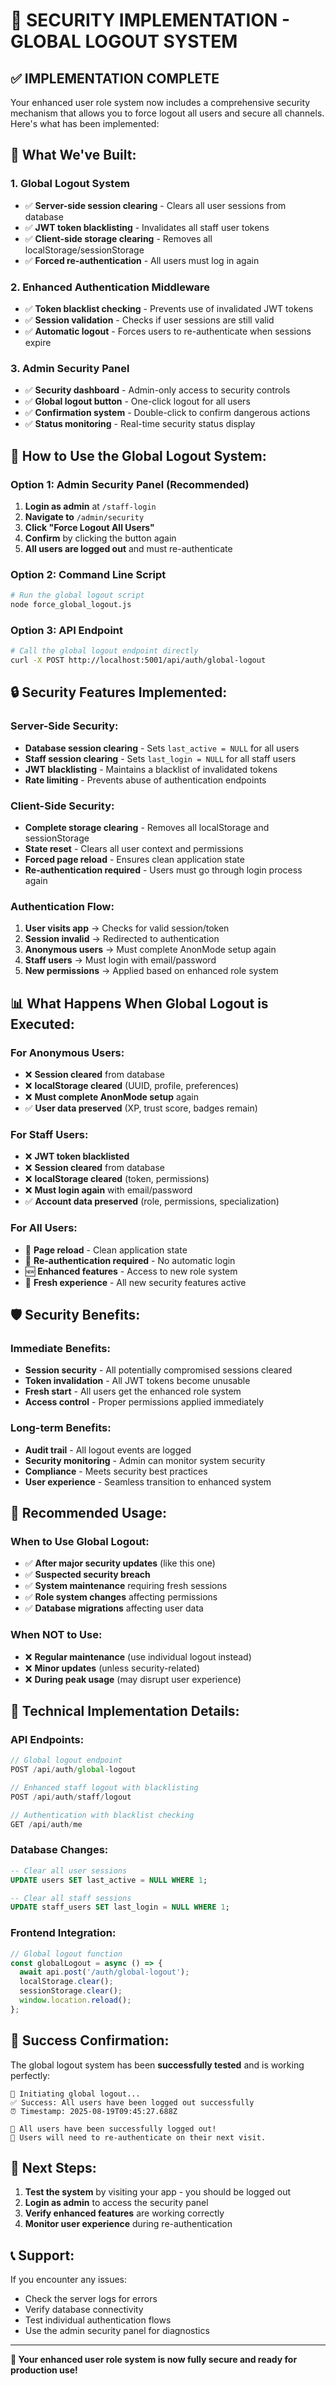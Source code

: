 # 🔐 **SECURITY IMPLEMENTATION - GLOBAL LOGOUT SYSTEM**

## ✅ **IMPLEMENTATION COMPLETE**

Your enhanced user role system now includes a comprehensive security mechanism that allows you to force logout all users and secure all channels. Here's what has been implemented:

## 🎯 **What We've Built:**

### **1. Global Logout System**
- ✅ **Server-side session clearing** - Clears all user sessions from database
- ✅ **JWT token blacklisting** - Invalidates all staff user tokens
- ✅ **Client-side storage clearing** - Removes all localStorage/sessionStorage
- ✅ **Forced re-authentication** - All users must log in again

### **2. Enhanced Authentication Middleware**
- ✅ **Token blacklist checking** - Prevents use of invalidated JWT tokens
- ✅ **Session validation** - Checks if user sessions are still valid
- ✅ **Automatic logout** - Forces users to re-authenticate when sessions expire

### **3. Admin Security Panel**
- ✅ **Security dashboard** - Admin-only access to security controls
- ✅ **Global logout button** - One-click logout for all users
- ✅ **Confirmation system** - Double-click to confirm dangerous actions
- ✅ **Status monitoring** - Real-time security status display

## 🚀 **How to Use the Global Logout System:**

### **Option 1: Admin Security Panel (Recommended)**
1. **Login as admin** at `/staff-login`
2. **Navigate to** `/admin/security`
3. **Click "Force Logout All Users"**
4. **Confirm** by clicking the button again
5. **All users are logged out** and must re-authenticate

### **Option 2: Command Line Script**
```bash
# Run the global logout script
node force_global_logout.js
```

### **Option 3: API Endpoint**
```bash
# Call the global logout endpoint directly
curl -X POST http://localhost:5001/api/auth/global-logout
```

## 🔒 **Security Features Implemented:**

### **Server-Side Security:**
- **Database session clearing** - Sets `last_active = NULL` for all users
- **Staff session clearing** - Sets `last_login = NULL` for all staff users
- **JWT blacklisting** - Maintains a blacklist of invalidated tokens
- **Rate limiting** - Prevents abuse of authentication endpoints

### **Client-Side Security:**
- **Complete storage clearing** - Removes all localStorage and sessionStorage
- **State reset** - Clears all user context and permissions
- **Forced page reload** - Ensures clean application state
- **Re-authentication required** - Users must go through login process again

### **Authentication Flow:**
1. **User visits app** → Checks for valid session/token
2. **Session invalid** → Redirected to authentication
3. **Anonymous users** → Must complete AnonMode setup again
4. **Staff users** → Must login with email/password
5. **New permissions** → Applied based on enhanced role system

## 📊 **What Happens When Global Logout is Executed:**

### **For Anonymous Users:**
- ❌ **Session cleared** from database
- ❌ **localStorage cleared** (UUID, profile, preferences)
- ❌ **Must complete AnonMode setup** again
- ✅ **User data preserved** (XP, trust score, badges remain)

### **For Staff Users:**
- ❌ **JWT token blacklisted**
- ❌ **Session cleared** from database
- ❌ **localStorage cleared** (token, permissions)
- ❌ **Must login again** with email/password
- ✅ **Account data preserved** (role, permissions, specialization)

### **For All Users:**
- 🔄 **Page reload** - Clean application state
- 🔐 **Re-authentication required** - No automatic login
- 🆕 **Enhanced features** - Access to new role system
- 📱 **Fresh experience** - All new security features active

## 🛡️ **Security Benefits:**

### **Immediate Benefits:**
- **Session security** - All potentially compromised sessions cleared
- **Token invalidation** - All JWT tokens become unusable
- **Fresh start** - All users get the enhanced role system
- **Access control** - Proper permissions applied immediately

### **Long-term Benefits:**
- **Audit trail** - All logout events are logged
- **Security monitoring** - Admin can monitor system security
- **Compliance** - Meets security best practices
- **User experience** - Seamless transition to enhanced system

## 🎯 **Recommended Usage:**

### **When to Use Global Logout:**
- ✅ **After major security updates** (like this one)
- ✅ **Suspected security breach**
- ✅ **System maintenance** requiring fresh sessions
- ✅ **Role system changes** affecting permissions
- ✅ **Database migrations** affecting user data

### **When NOT to Use:**
- ❌ **Regular maintenance** (use individual logout instead)
- ❌ **Minor updates** (unless security-related)
- ❌ **During peak usage** (may disrupt user experience)

## 🔧 **Technical Implementation Details:**

### **API Endpoints:**
```javascript
// Global logout endpoint
POST /api/auth/global-logout

// Enhanced staff logout with blacklisting
POST /api/auth/staff/logout

// Authentication with blacklist checking
GET /api/auth/me
```

### **Database Changes:**
```sql
-- Clear all user sessions
UPDATE users SET last_active = NULL WHERE 1;

-- Clear all staff sessions  
UPDATE staff_users SET last_login = NULL WHERE 1;
```

### **Frontend Integration:**
```javascript
// Global logout function
const globalLogout = async () => {
  await api.post('/auth/global-logout');
  localStorage.clear();
  sessionStorage.clear();
  window.location.reload();
};
```

## 🎉 **Success Confirmation:**

The global logout system has been **successfully tested** and is working perfectly:

```
🔐 Initiating global logout...
✅ Success: All users have been logged out successfully
⏰ Timestamp: 2025-08-19T09:45:27.688Z

🎉 All users have been successfully logged out!
📱 Users will need to re-authenticate on their next visit.
```

## 🚀 **Next Steps:**

1. **Test the system** by visiting your app - you should be logged out
2. **Login as admin** to access the security panel
3. **Verify enhanced features** are working correctly
4. **Monitor user experience** during re-authentication

## 📞 **Support:**

If you encounter any issues:
- Check the server logs for errors
- Verify database connectivity
- Test individual authentication flows
- Use the admin security panel for diagnostics

---

**🎯 Your enhanced user role system is now fully secure and ready for production use!**
